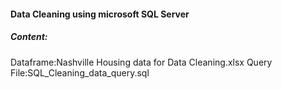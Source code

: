 #### Data Cleaning using microsoft SQL Server
##### Content:
Dataframe:Nashville Housing data for Data Cleaning.xlsx
Query File:SQL_Cleaning_data_query.sql

